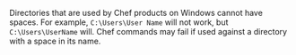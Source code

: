 Directories that are used by Chef products on Windows cannot have
spaces. For example, `C:\Users\User Name` will not work, but
`C:\Users\UserName` will. Chef commands may fail if used against a
directory with a space in its name.
